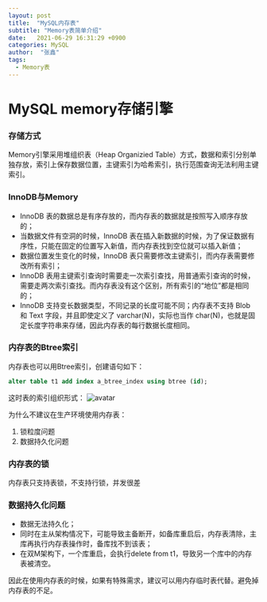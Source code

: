 ```yaml
---
layout: post
title:  "MySQL内存表"
subtitle: "Memory表简单介绍"
date:   2021-06-29 16:31:29 +0900
categories: MySQL
author:  "张鑫"
tags:
  - Memory表
---
```


# MySQL memory存储引擎

### 存储方式
Memory引擎采用堆组织表（Heap Organizied Table）方式，数据和索引分别单独存放，索引上保存数据位置，主键索引为哈希索引，执行范围查询无法利用主键索引。
 
### InnoDB与Memory
* InnoDB 表的数据总是有序存放的，而内存表的数据就是按照写入顺序存放的；
* 当数据文件有空洞的时候，InnoDB 表在插入新数据的时候，为了保证数据有序性，只能在固定的位置写入新值，而内存表找到空位就可以插入新值；
* 数据位置发生变化的时候，InnoDB 表只需要修改主键索引，而内存表需要修改所有索引；
* InnoDB 表用主键索引查询时需要走一次索引查找，用普通索引查询的时候，需要走两次索引查找。而内存表没有这个区别，所有索引的“地位”都是相同的；
* InnoDB 支持变长数据类型，不同记录的长度可能不同；内存表不支持 Blob 和 Text 字段，并且即使定义了 varchar(N)，实际也当作 char(N)，也就是固定长度字符串来存储，因此内存表的每行数据长度相同。
 
### 内存表的Btree索引
内存表也可以用Btree索引，创建语句如下：

```sql
alter table t1 add index a_btree_index using btree (id);
```
这时表的索引组织形式：
![avatar](/myblog/img/memory_index.jpg)

为什么不建议在生产环境使用内存表：
1. 锁粒度问题
2. 数据持久化问题

### 内存表的锁
内存表只支持表锁，不支持行锁，并发很差

### 数据持久化问题
* 数据无法持久化；
* 同时在主从架构情况下，可能导致主备断开，如备库重启后，内存表清除，主库再执行内存表操作时，备库找不到该表；
* 在双M架构下，一个库重启，会执行delete from t1，导致另一个库中的内存表被清空。

因此在使用内存表的时候，如果有特殊需求，建议可以用内存临时表代替。避免掉内存表的不足。
